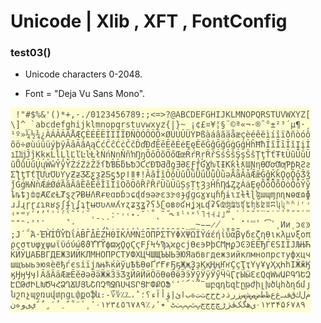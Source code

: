 # Unicode | Xlib , XFT , FontConfig

### test03()

- Unicode characters 0-2048.

- Font = "Deja Vu Sans Mono".

![image](img/util_wincopy_070925-224717.png)
